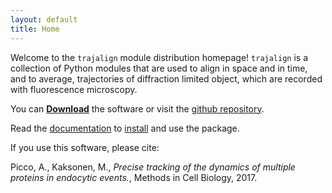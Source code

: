 ```yaml
---
layout: default 
title: Home 
---
```



Welcome to the `trajalign` module distribution homepage! 
`trajalign` is a collection of Python modules that are used to align in space and in time, and to average, trajectories of diffraction limited object, which are recorded with fluorescence microscopy.

You can [**Download**](https://github.com/apicco/trajectory_alignment/archive/master.zip) the software or visit the [github repository](https://github.com/apicco/trajectory_alignment/).

Read the [documentation](wiki/Home) to [install](wiki/Installation) and use the package.

If you use this software, please cite: 

Picco, A., Kaksonen, M., _Precise tracking of the dynamics of multiple proteins in endocytic events._,  Methods in Cell Biology, 2017.

